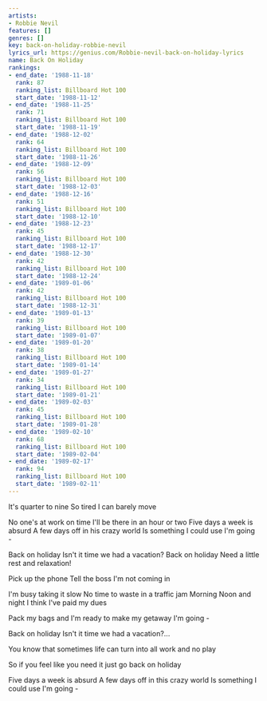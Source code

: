 ```yaml
---
artists:
- Robbie Nevil
features: []
genres: []
key: back-on-holiday-robbie-nevil
lyrics_url: https://genius.com/Robbie-nevil-back-on-holiday-lyrics
name: Back On Holiday
rankings:
- end_date: '1988-11-18'
  rank: 87
  ranking_list: Billboard Hot 100
  start_date: '1988-11-12'
- end_date: '1988-11-25'
  rank: 71
  ranking_list: Billboard Hot 100
  start_date: '1988-11-19'
- end_date: '1988-12-02'
  rank: 64
  ranking_list: Billboard Hot 100
  start_date: '1988-11-26'
- end_date: '1988-12-09'
  rank: 56
  ranking_list: Billboard Hot 100
  start_date: '1988-12-03'
- end_date: '1988-12-16'
  rank: 51
  ranking_list: Billboard Hot 100
  start_date: '1988-12-10'
- end_date: '1988-12-23'
  rank: 45
  ranking_list: Billboard Hot 100
  start_date: '1988-12-17'
- end_date: '1988-12-30'
  rank: 42
  ranking_list: Billboard Hot 100
  start_date: '1988-12-24'
- end_date: '1989-01-06'
  rank: 42
  ranking_list: Billboard Hot 100
  start_date: '1988-12-31'
- end_date: '1989-01-13'
  rank: 39
  ranking_list: Billboard Hot 100
  start_date: '1989-01-07'
- end_date: '1989-01-20'
  rank: 38
  ranking_list: Billboard Hot 100
  start_date: '1989-01-14'
- end_date: '1989-01-27'
  rank: 34
  ranking_list: Billboard Hot 100
  start_date: '1989-01-21'
- end_date: '1989-02-03'
  rank: 45
  ranking_list: Billboard Hot 100
  start_date: '1989-01-28'
- end_date: '1989-02-10'
  rank: 68
  ranking_list: Billboard Hot 100
  start_date: '1989-02-04'
- end_date: '1989-02-17'
  rank: 94
  ranking_list: Billboard Hot 100
  start_date: '1989-02-11'
---
```

It's quarter to nine
So tired I can barely move

No one's at work on time
I'll be there in an hour or two
Five days a week is absurd
A few days off in his crazy world
Is something I could use
I'm going -

Back on holiday
Isn't it time we had a vacation?
Back on holiday
Need a little rest and relaxation!

Pick up the phone
Tell the boss I'm not coming in

I'm busy taking it slow
No time to waste in a traffic jam
Morning
Noon and night I think I've paid my dues

Pack my bags and I'm ready to make my getaway
I'm going -

Back on holiday
Isn't it time we had a vacation?...

You know that sometimes life can turn into all work and no play

So if you feel like you need it just go back on holiday

Five days a week is absurd
A few days off in this crazy world
Is something I could use
I'm going -
